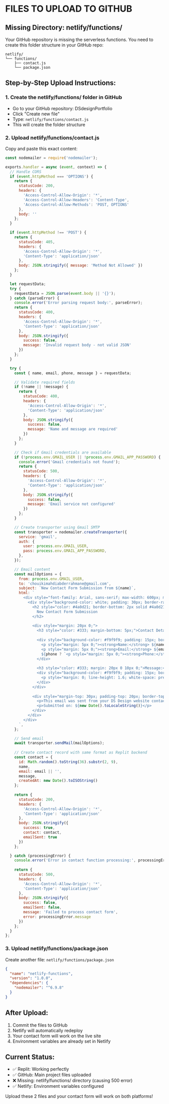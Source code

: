 # FILES TO UPLOAD TO GITHUB

## Missing Directory: netlify/functions/

Your GitHub repository is missing the serverless functions. You need to create this folder structure in your GitHub repo:

```
netlify/
└── functions/
    ├── contact.js
    └── package.json
```

## Step-by-Step Upload Instructions:

### 1. Create the netlify/functions/ folder in GitHub
- Go to your GitHub repository: DSdesignPortfolio
- Click "Create new file"
- Type: `netlify/functions/contact.js`
- This will create the folder structure

### 2. Upload netlify/functions/contact.js
Copy and paste this exact content:

```javascript
const nodemailer = require('nodemailer');

exports.handler = async (event, context) => {
  // Handle CORS
  if (event.httpMethod === 'OPTIONS') {
    return {
      statusCode: 200,
      headers: {
        'Access-Control-Allow-Origin': '*',
        'Access-Control-Allow-Headers': 'Content-Type',
        'Access-Control-Allow-Methods': 'POST, OPTIONS'
      },
      body: ''
    };
  }

  if (event.httpMethod !== 'POST') {
    return {
      statusCode: 405,
      headers: {
        'Access-Control-Allow-Origin': '*',
        'Content-Type': 'application/json'
      },
      body: JSON.stringify({ message: 'Method Not Allowed' })
    };
  }

  let requestData;
  try {
    requestData = JSON.parse(event.body || '{}');
  } catch (parseError) {
    console.error('Error parsing request body:', parseError);
    return {
      statusCode: 400,
      headers: {
        'Access-Control-Allow-Origin': '*',
        'Content-Type': 'application/json'
      },
      body: JSON.stringify({ 
        success: false, 
        message: 'Invalid request body - not valid JSON' 
      })
    };
  }

  try {
    const { name, email, phone, message } = requestData;

    // Validate required fields
    if (!name || !message) {
      return {
        statusCode: 400,
        headers: {
          'Access-Control-Allow-Origin': '*',
          'Content-Type': 'application/json'
        },
        body: JSON.stringify({ 
          success: false, 
          message: 'Name and message are required' 
        })
      };
    }

    // Check if Gmail credentials are available
    if (!process.env.GMAIL_USER || !process.env.GMAIL_APP_PASSWORD) {
      console.error('Gmail credentials not found');
      return {
        statusCode: 500,
        headers: {
          'Access-Control-Allow-Origin': '*',
          'Content-Type': 'application/json'
        },
        body: JSON.stringify({ 
          success: false, 
          message: 'Email service not configured' 
        })
      };
    }

    // Create transporter using Gmail SMTP
    const transporter = nodemailer.createTransporter({
      service: 'gmail',
      auth: {
        user: process.env.GMAIL_USER,
        pass: process.env.GMAIL_APP_PASSWORD,
      },
    });

    // Email content
    const mailOptions = {
      from: process.env.GMAIL_USER,
      to: 'chouikimahdiabderrahmane@gmail.com',
      subject: `New Contact Form Submission from ${name}`,
      html: `
        <div style="font-family: Arial, sans-serif; max-width: 600px; margin: 0 auto; background-color: #f4f4f4; padding: 20px;">
          <div style="background-color: white; padding: 30px; border-radius: 10px; box-shadow: 0 2px 10px rgba(0,0,0,0.1);">
            <h2 style="color: #4a0d21; border-bottom: 2px solid #4a0d21; padding-bottom: 10px;">
              New Contact Form Submission
            </h2>
            
            <div style="margin: 20px 0;">
              <h3 style="color: #333; margin-bottom: 5px;">Contact Details:</h3>
              
              <div style="background-color: #f9f9f9; padding: 15px; border-radius: 5px; margin: 10px 0;">
                <p style="margin: 5px 0;"><strong>Name:</strong> ${name}</p>
                <p style="margin: 5px 0;"><strong>Email:</strong> ${email || 'Not provided'}</p>
                ${phone ? `<p style="margin: 5px 0;"><strong>Phone:</strong> ${phone}</p>` : ''}
              </div>
              
              <h3 style="color: #333; margin: 20px 0 10px 0;">Message:</h3>
              <div style="background-color: #f9f9f9; padding: 15px; border-radius: 5px; border-left: 4px solid #4a0d21;">
                <p style="margin: 0; line-height: 1.6; white-space: pre-wrap;">${message}</p>
              </div>
            </div>
            
            <div style="margin-top: 30px; padding-top: 20px; border-top: 1px solid #eee; color: #666; font-size: 14px;">
              <p>This email was sent from your DS Design website contact form.</p>
              <p>Submitted on: ${new Date().toLocaleString()}</p>
            </div>
          </div>
        </div>
      `,
    };

    // Send email
    await transporter.sendMail(mailOptions);
    
    // Create contact record with same format as Replit backend
    const contact = {
      id: Math.random().toString(36).substr(2, 9),
      name,
      email: email || '',
      message,
      createdAt: new Date().toISOString()
    };
    
    return {
      statusCode: 200,
      headers: {
        'Access-Control-Allow-Origin': '*',
        'Content-Type': 'application/json'
      },
      body: JSON.stringify({ 
        success: true,
        contact: contact,
        emailSent: true
      })
    };

  } catch (processingError) {
    console.error('Error in contact function processing:', processingError);
    
    return {
      statusCode: 500,
      headers: {
        'Access-Control-Allow-Origin': '*',
        'Content-Type': 'application/json'
      },
      body: JSON.stringify({ 
        success: false,
        emailSent: false,
        message: 'Failed to process contact form',
        error: processingError.message
      })
    };
  }
};
```

### 3. Upload netlify/functions/package.json
Create another file: `netlify/functions/package.json`

```json
{
  "name": "netlify-functions",
  "version": "1.0.0",
  "dependencies": {
    "nodemailer": "^6.9.8"
  }
}
```

## After Upload:
1. Commit the files to GitHub
2. Netlify will automatically redeploy
3. Your contact form will work on the live site
4. Environment variables are already set in Netlify

## Current Status:
- ✅ Replit: Working perfectly
- ✅ GitHub: Main project files uploaded
- ❌ Missing: netlify/functions/ directory (causing 500 error)
- ✅ Netlify: Environment variables configured

Upload these 2 files and your contact form will work on both platforms!